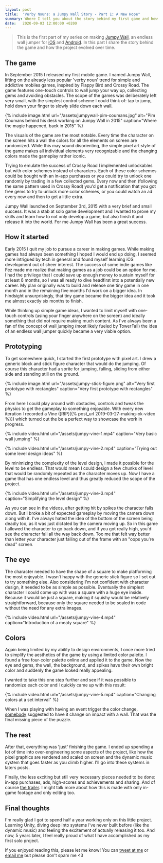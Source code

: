 ```yaml
---
layout: post
title:  "Verby Nouns: a Jumpy Wall Story - Part 1: A New Hope"
summary: Where I tell you about the story behind my first game and how the project evolved over time.
date:   2020-09-03 12:00:00 +0200
---
```


>This is the first part of my series on making [Jumpy Wall](https://jumpywall.com), an endless wall jumper for [iOS](https://itunes.apple.com/us/app/jumpy-wall-endless-wall-jumper/id986693325?l=en&mt=8) and [Android](https://play.google.com/store/apps/details?id=nl.pixelrock.jumpywall&utm_source=jumpywall.com&utm_campaign=website). In this part I share the story behind the game and how the project evolved over time.

## The game

In September 2015 I released my first mobile game. I named Jumpy Wall, lifting on the already less popular 'verby noun' trend for simple and addictive mobiles games, inspired by Flappy Bird and Crossy Road. The game features one-touch controls to wall jump your way up, collecting gems and avoiding obstacles. The scope of the games was deliberately left very small, with the simplest control scheme I could think of: tap to jump, hold down your finger to slowly slide down each wall.

{% include image.html url="/assets/jumpywall-pim-coumans.jpg" alt="Pim Coumans behind his desk working on Jumpy Wall in 2015" caption="Where the magic happened, back in 2015" %}

The visuals of the game are the most notable. Every time the character on the screen hits a wall the colors for all the elements on screen are randomized. While this may sound disorienting, the simple pixel art style of the game makes all individual elements very recognizable and the changing colors made the gameplay rather iconic.

Trying to emulate the success of Crossy Road I implemented unlockables but with color schemes instead of characters. Each of these color schemes could be bought with an in-app purchases or you could try to unlock one randomly by trading in a few collected gems. Every now and then (following the same pattern used in Crossy Road) you'd get a notification that you got free gems to try to unlock more color schemes, or you could watch an ad every now and then to get a little extra.

Jumpy Wall launched on September 3rd, 2015 with a very brief and small success. It was a stab at solo game development and I wanted to prove my skills and learn how to not only develop a game, but also finish it and release it into the world. For me Jumpy Wall has been a great success.

## How it started

Early 2015 I quit my job to pursue a career in making games. While making games had always been something I hoped I would end up doing, I seemed more intrigued by tech in general and found myself learning iOS development out of sheer interest. The success of some indie games like Fez made me realize that making games as a job could be an option for me. I had the privilege that I could save up enough money to sustain myself for at least 6 months, so I was all ready to dive headfirst into a potentially new career. My plan originally was to build and release one tiny game in one month and in the remaining five months I'd work on a bigger idea. In hindsight unsurprisingly, that tiny game became the bigger idea and it took me almost exactly six months to finish.

While thinking up simple game ideas, I wanted to limit myself with one-touch controls (using your finger anywhere on the screen) and ideally something that did not require making much content. As I've always been a fan of the concept of wall jumping (most likely fueled by TowerFall) the idea of an endless wall jumper quickly became a very viable option.

## Prototyping

To get somewhere quick, I started the first prototype with pixel art. I drew a generic block and stick figure character that would do the jumping. Of course this character had a sprite for jumping, falling, sliding from either side and standing still on the ground.

{% include image.html url="/assets/jumpy-stick-figure.png" alt="Very first prototype with rectangles" caption="Very first prototype with rectangles" %}

From here I could play around with obstacles, controls and tweak the physics to get the gameplay to something enjoyable. With every new iteration I recorded a Vine ([RIP]({% post_url 2019-03-27-making-ok-video %})) which turned out the be a perfect way to showcase the work in progress.

{% include video.html url="/assets/jumpy-vine-1.mp4" caption="Very basic wall jumping" %}

{% include video.html url="/assets/jumpy-vine-2.mp4" caption="Trying out some level design ideas" %}

By minimizing the complexity of the level design, I made it possible for the level to be endless. That would mean I could design a few chunks of level that would be randomly repeated as the character moves up. Now I have a game that has one endless level and thus greatly reduced the scope of the project.

{% include video.html url="/assets/jumpy-vine-3.mp4" caption="Simplifying the level design" %}

As you can see in the videos, after getting hit by spikes the character falls down. But I broke a bit of expected gameplay by moving the camera down along with it. I've always hated the idea of the bottom of the screen being deadly too, as it was just dictated by the camera moving up. So in this game I allowed the character to go back down, and if you got really high, you'd see the character fall all the way back down. Too me that felt way better than letter your character just falling out of the frame with an "oops you're dead" screen.

## The eye

The character needed to have the shape of a square to make platforming the most enjoyable. I wasn't happy with the generic stick figure so I set out to try something else. Also considering I'm not confident with character design, it needed to be as simple as possible. Eventually the simplest character I could come up with was a square with a huge eye inside. Because it would be just a square, making it squishy would be relatively straightforward, because only the square needed to be scaled in code without the need for any extra images.

{% include video.html url="/assets/jumpy-vine-4.mp4" caption="Introduction of a meaty square" %}

## Colors

Again being limited by my ability to design environments, I once more tried to simplify the aesthetics of the game by using a limited color palette. I found a free four-color palette online and applied it to the game. Now the eye and gems, the wall, the background, and spikes have their own bright color and suddenly the game looked really appealing.

I wanted to take this one step further and see if it was possible to randomize each color and I quickly came up with this result:

{% include video.html url="/assets/jumpy-vine-5.mp4" caption="Changing colors at a set interval" %}

When I was playing with having an event trigger the color change, [somebody](https://twitter.com/bitbrain_/status/588236841746354177) suggested to have it change on impact with a wall. That was the final missing piece of the puzzle.

## The rest

After that, everything was 'just' finishing the game. I ended up spending a lot of time into over-engineering some aspects of the project, like how the pixel graphics are rendered and scaled on screen and the dynamic music system that goes faster as you climb higher. I'll go into these systems in laters posts.

Finally, the less exciting but still very necessary pieces needed to be done: in-app purchases, ads, high-scores and achievements and sharing. And of course [the trailer](https://www.youtube.com/watch?v=Q1GKzQTiDtY). I might talk more about how this is made with only in-game footage and only editing too.

## Final thoughts

I'm really glad I got to spend half a year working only on this little project. Learning Unity, diving deep into systems I've never built before (like the dynamic music) and feeling the excitement of actually releasing it too. And now, 5 years later, I feel really proud of what I have accomplished as my first solo project.

If you enjoyed reading this, please let me know! You can [tweet at me](https://twitter.com/pimcoumans)
or [email me](mailto:pim@pixelrock.nl) but please don't spam me <3
